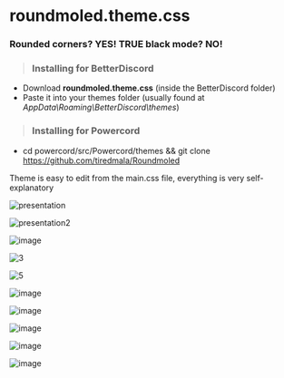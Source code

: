 # roundmoled.theme.css

### Rounded corners? YES! TRUE black mode? NO! 




> ### Installing for BetterDiscord
- Download **roundmoled.theme.css** (inside the BetterDiscord folder) 
- Paste it into your themes folder (usually found at *AppData\Roaming\BetterDiscord\themes*)

> ### Installing for Powercord
- cd powercord/src/Powercord/themes && git clone https://github.com/tiredmala/Roundmoled



Theme is easy to edit from the main.css file, everything is very self-explanatory

![presentation](https://user-images.githubusercontent.com/25773909/148272556-6ec12d6a-ead3-44e0-9a53-d6a970f3a2e5.png)

![presentation2](https://user-images.githubusercontent.com/86564702/126011824-aeb5ea84-2cba-48b7-9777-ec121187484d.png)

![image](https://user-images.githubusercontent.com/86564702/124397086-c4a49100-dcdb-11eb-9e65-9763f3a59f0b.png)

![3](https://user-images.githubusercontent.com/86564702/126012314-bd6f09e3-ba56-4762-8d86-04ab38482770.png)

![5](https://user-images.githubusercontent.com/86564702/126011947-afb45408-2163-48b8-8325-bc532716e429.png)

![image](https://user-images.githubusercontent.com/86564702/124397129-12b99480-dcdc-11eb-8c48-546d2fb1dd46.png)

![image](https://user-images.githubusercontent.com/86564702/124397131-164d1b80-dcdc-11eb-8aaa-d0c2e46ece24.png)

![image](https://user-images.githubusercontent.com/86564702/126012470-757bf19e-b49d-4f52-b245-83fd4cce4c65.png)

![image](https://user-images.githubusercontent.com/86564702/124397065-8c9d4e00-dcdb-11eb-8289-a0234c56f751.png)

![image](https://user-images.githubusercontent.com/86564702/124397078-a8a0ef80-dcdb-11eb-9226-fca4659e1d9f.png)
